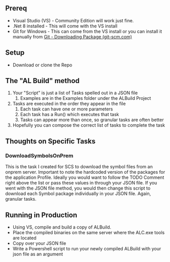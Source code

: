 
## Prereq

- Visual Studio (VS) - Community Edition will work just fine. 
- .Net 8 installed - This will come with the VS install
- Git for Windows - This can come from the VS install or you can install it manually from [Git - Downloading Package (git-scm.com)](https://git-scm.com/download/win)
## Setup 

- Download or clone the Repo

## The "AL Build" method

1. Your "Script" is just a list of Tasks spelled out in a JSON file
	1. Examples are in the Examples folder under the ALBuild Project
2. Tasks are executed in the order they appear in the file
	1. Each task can have one or more parameters
	2. Each task has a Run() which executes that task
	3. Tasks can appear more than once, so granular tasks are often better
3. Hopefully you can compose the correct list of tasks to complete the task

## Thoughts on Specific Tasks

### DownloadSymbolsOnPrem

This is the task I created for SCS to download the symbol files from an onprem server. Important to note the hardcoded version of the packages for the application Profile.  Ideally you would want to follow the TODO Comment right above the list or pass these values in through your JSON file. If you went with the JSON file method, you would then change this script to download each Symbol package individually in your JSON file. Again, granular tasks. 

## Running in Production

- Using VS, compile and build a copy of ALBuild. 
- Place the compiled binaries on the same server where the ALC.exe tools are located
- Copy over your JSON file 
- Write a Powershell script to run your newly compiled ALBuild with your json file as an argument
